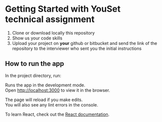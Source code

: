 # Getting Started with YouSet technical assignment

1. Clone or download locally this repository
2. Show us your code skills
3. Upload your project on **your** github or bitbucket and send the link of the repository to the interviewer who sent you the initial instructions

## How to run the app

In the project directory, run:

Runs the app in the development mode.\
Open [http://localhost:3000](http://localhost:3000) to view it in the browser.

The page will reload if you make edits.\
You will also see any lint errors in the console.

To learn React, check out the [React documentation](https://reactjs.org/).

